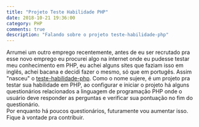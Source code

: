 ```yaml
---
title: "Projeto Teste Habilidade PHP"
date: 2018-10-21 19:36:00
category: PHP
comments: true
description: "Falando sobre o projeto teste-habilidade-php"
---
```


Arrumei um outro emprego recentemente, antes de eu ser recrutado pra esse novo emprego eu procurei algo na internet onde eu pudesse testar meu conhecimento em PHP, eu achei alguns sites que faziam isso em inglês, achei bacana e decidi fazer o mesmo, só que em portugês. Assim "nasceu" o [teste-habilidade-php](https://github.com/LeandroLS/teste-hablidade-php). Como o nome sujere, é um projeto pra testar sua habilidade em PHP, ao configurar e iniciar o projeto há alguns questionários relacionados a linguagem de programação PHP onde o usuário deve responder as perguntas e verificar sua pontuação no fim do questionário.  
Por enquanto há poucos questionários, futuramente vou aumentar isso.  
Fique à vontade pra contribuir.